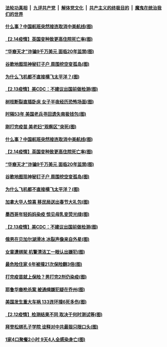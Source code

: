 ####  [法轮功真相](../../../../basic/blob/master/README.md?t=02151301) &nbsp;|&nbsp; [九评共产党](../../../../9ping.md/blob/master/README.md?t=02151301) &nbsp;|&nbsp; [解体党文化](../../../../jtdwh.md/blob/master/README.md?t=02151301)  &nbsp;|&nbsp; [共产主义的终极目的](../../../../gczydzjmd.md/blob/master/README.md?t=02151301) &nbsp;|&nbsp; [魔鬼在统治我们的世界](../../../../mgztzwmdsj.md/blob/master/README.md?t=02151301) 

#### [什么事？中国航班突然接连取消中美航线(图)](../pages/p3/962521.md?t=02151301) 

#### [【2.14疫情】英国变种致更高住院死亡率(图)](../pages/p3/962509.md?t=02151301) 

#### [“华裔天才”诈骗9千万美元 面临20年监禁(图)](../pages/p3/962508.md?t=02151301) 

#### [谷歌地图现神秘钉子户 周围挖空变孤岛(图)](../pages/p3/962506.md?t=02151301) 

#### [为什么飞机都不直接横飞太平洋？(图)](../pages/p3/962319.md?t=02151301) 

#### [【2.13疫情】美CDC：不建议出国前做检测(图)](../pages/p3/962448.md?t=02151301) 

#### [树枝断裂直插卧床 女子半夜经历恐怖场面(图)](../pages/p3/962547.md?t=02151301) 

#### [时隔53年 美国老兵寻回遗失南极钱包(图)](../pages/p3/962532.md?t=02151301) 

#### [刚打完疫苗 美老妇“观察区”突死(图)](../pages/p3/962529.md?t=02151301) 

#### [什么事？中国航班突然接连取消中美航线(图)](../pages/p3/962521.md?t=02151301) 

#### [【2.14疫情】英国变种致更高住院死亡率(图)](../pages/p3/962509.md?t=02151301) 

#### [“华裔天才”诈骗9千万美元 面临20年监禁(图)](../pages/p3/962508.md?t=02151301) 

#### [谷歌地图现神秘钉子户 周围挖空变孤岛(图)](../pages/p3/962506.md?t=02151301) 

#### [为什么飞机都不直接横飞太平洋？(图)](../pages/p3/962319.md?t=02151301) 

#### [加拿大华人惊喜 移民局送出春节大礼包(图)](../pages/p3/962461.md?t=02151301) 

#### [墨西哥年轻妈妈染疫 惊见母乳变荧光绿(图)](../pages/p3/962460.md?t=02151301) 

#### [【2.13疫情】美CDC：不建议出国前做检测(图)](../pages/p3/962448.md?t=02151301) 

#### [俄男在贝加尔湖滑冰 冰裂声像来自外星(图)](../pages/p3/962421.md?t=02151301) 

#### [女童遭绑架 机警清洁工一眼认出嫌犯(图)](../pages/p3/962416.md?t=02151301) 

#### [最危险住家 6年被撞21次保险翻3倍(图)](../pages/p3/962360.md?t=02151301) 

#### [打完疫苗就上保险？男打完2剂仍染疫(图)](../pages/p3/962335.md?t=02151301) 

#### [耶鲁华裔枪杀案 被通缉嫌犯疑在乔州(图)](../pages/p3/962331.md?t=02151301) 

#### [美国发生重大车祸 133连环撞6死多伤(图)](../pages/p3/962328.md?t=02151301) 

#### [【2.12疫情】检测结果不同 取决于何时测试等(图)](../pages/p3/962327.md?t=02151301) 

#### [拜登松绑孔子学院 诠释对中共最狠只限口头(图)](../pages/p3/962247.md?t=02151301) 

#### [1家4口聚餐2小时 9天4人全感染身亡(图)](../pages/p3/962240.md?t=02151301) 

